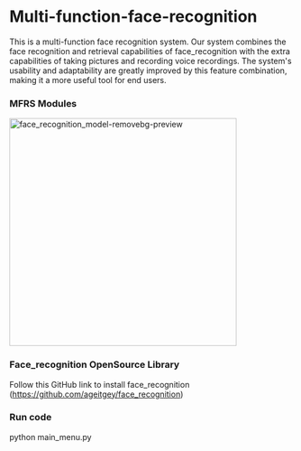 # Multi-function-face-recognition
This is a multi-function face recognition system. Our system combines the face recognition and retrieval capabilities of face_recognition with the extra capabilities of taking pictures and recording voice recordings. The system's usability and adaptability are greatly improved by this feature combination, making it a more useful tool for end users.

### MFRS Modules
<img width="403" alt="face_recognition_model-removebg-preview" src="https://github.com/Li-8023/Multi-function-face-recognition/assets/80284104/980bf72b-27fb-45ca-84a5-7af7f93ee433">

### Face_recognition OpenSource Library 
Follow this GitHub link to install face_recognition (https://github.com/ageitgey/face_recognition)

### Run code
python main_menu.py

